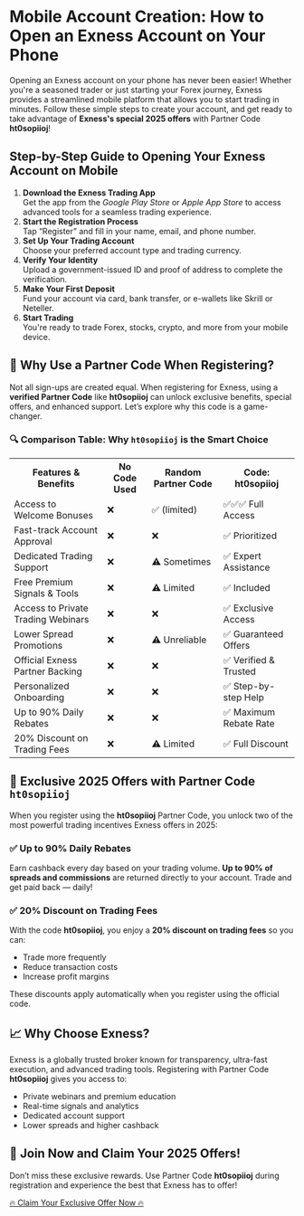   <h1>Mobile Account Creation: How to Open an Exness Account on Your Phone</h1>
  <p>Opening an Exness account on your phone has never been easier! Whether you're a seasoned trader or just starting your Forex journey, Exness provides a streamlined mobile platform that allows you to start trading in minutes. Follow these simple steps to create your account, and get ready to take advantage of <strong>Exness's special 2025 offers</strong> with Partner Code <strong>ht0sopiioj</strong>!</p>
  <h2>Step-by-Step Guide to Opening Your Exness Account on Mobile</h2>
  <ol>
    <li><strong>Download the Exness Trading App</strong><br>
      Get the app from the <em>Google Play Store</em> or <em>Apple App Store</em> to access advanced tools for a seamless trading experience.
    </li>
    <li><strong>Start the Registration Process</strong><br>
      Tap “Register” and fill in your name, email, and phone number.
    </li>
    <li><strong>Set Up Your Trading Account</strong><br>
      Choose your preferred account type and trading currency.
    </li>
    <li><strong>Verify Your Identity</strong><br>
      Upload a government-issued ID and proof of address to complete the verification.
    </li>
    <li><strong>Make Your First Deposit</strong><br>
      Fund your account via card, bank transfer, or e-wallets like Skrill or Neteller.
    </li>
    <li><strong>Start Trading</strong><br>
      You're ready to trade Forex, stocks, crypto, and more from your mobile device.
    </li>
  </ol>
  <h2>🧾 Why Use a Partner Code When Registering?</h2>
  <p>Not all sign-ups are created equal. When registering for Exness, using a <strong>verified Partner Code</strong> like <strong>ht0sopiioj</strong> can unlock exclusive benefits, special offers, and enhanced support. Let’s explore why this code is a game-changer.</p>
  <h3>🔍 Comparison Table: Why <code>ht0sopiioj</code> is the Smart Choice</h3>
  <table>
    <tr>
      <th>Features & Benefits</th>
      <th>No Code Used</th>
      <th>Random Partner Code</th>
      <th>Code: ht0sopiioj</th>
    </tr>
    <tr><td>Access to Welcome Bonuses</td><td>❌</td><td>✅ (limited)</td><td>✅✅✅ Full Access</td></tr>
    <tr><td>Fast-track Account Approval</td><td>❌</td><td>❌</td><td>✅ Prioritized</td></tr>
    <tr><td>Dedicated Trading Support</td><td>❌</td><td>⚠️ Sometimes</td><td>✅ Expert Assistance</td></tr>
    <tr><td>Free Premium Signals & Tools</td><td>❌</td><td>⚠️ Limited</td><td>✅ Included</td></tr>
    <tr><td>Access to Private Trading Webinars</td><td>❌</td><td>❌</td><td>✅ Exclusive Access</td></tr>
    <tr><td>Lower Spread Promotions</td><td>❌</td><td>⚠️ Unreliable</td><td>✅ Guaranteed Offers</td></tr>
    <tr><td>Official Exness Partner Backing</td><td>❌</td><td>❌</td><td>✅ Verified & Trusted</td></tr>
    <tr><td>Personalized Onboarding</td><td>❌</td><td>❌</td><td>✅ Step-by-step Help</td></tr>
    <tr><td>Up to 90% Daily Rebates</td><td>❌</td><td>❌</td><td>✅ Maximum Rebate Rate</td></tr>
    <tr><td>20% Discount on Trading Fees</td><td>❌</td><td>⚠️ Limited</td><td>✅ Full Discount</td></tr>
  </table>
  <h2>🎁 Exclusive 2025 Offers with Partner Code <code>ht0sopiioj</code></h2>
  <p>When you register using the <strong>ht0sopiioj</strong> Partner Code, you unlock two of the most powerful trading incentives Exness offers in 2025:</p>
  <h3>✅ Up to 90% Daily Rebates</h3>
  <p>Earn cashback every day based on your trading volume. <strong>Up to 90% of spreads and commissions</strong> are returned directly to your account. Trade and get paid back — daily!</p>
  <h3>✅ 20% Discount on Trading Fees</h3>
  <p>With the code <strong>ht0sopiioj</strong>, you enjoy a <strong>20% discount on trading fees</strong> so you can:</p>
  <ul>
    <li>Trade more frequently</li>
    <li>Reduce transaction costs</li>
    <li>Increase profit margins</li>
  </ul>
  <p>These discounts apply automatically when you register using the official code.</p>
  <h2>📈 Why Choose Exness?</h2>
  <p>Exness is a globally trusted broker known for transparency, ultra-fast execution, and advanced trading tools. Registering with Partner Code <strong>ht0sopiioj</strong> gives you access to:</p>
  <ul>
    <li>Private webinars and premium education</li>
    <li>Real-time signals and analytics</li>
    <li>Dedicated account support</li>
    <li>Lower spreads and higher cashback</li>
  </ul>
  <h2>🎯 Join Now and Claim Your 2025 Offers!</h2>
  <p>Don’t miss these exclusive rewards. Use Partner Code <strong>ht0sopiioj</strong> during registration and experience the best that Exness has to offer!</p>
  <a href="https://one.exnesstrack.org/a/ht0sopiioj" class="cta-button">🔥 Claim Your Exclusive Offer Now 🔥</a>
</body>
</html>
